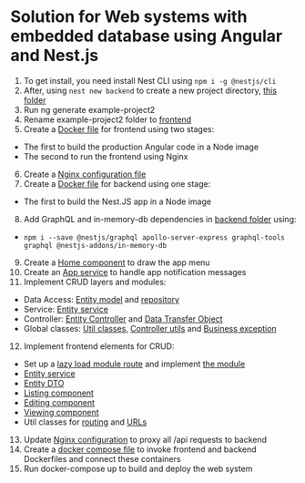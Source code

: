# Solution for Web systems with embedded database using Angular and Nest.js

1. To get install, you need install Nest CLI using ```npm i -g @nestjs/cli```
2. After, using ```nest new backend``` to  create a new project directory, [this folder](backend)
3. Run ng generate example-project2
4. Rename example-project2 folder to [frontend](frontend)
5. Create a [Docker file](frontend/Dockerfile) for frontend using two stages:
 - The first to build the production Angular code in a Node image
 - The second to run the frontend using Nginx
6. Create a [Nginx configuration file](frontend/nginx/default.conf)
7. Create a [Docker file](backend/Dockerfile) for backend using one stage:
 - The first to build the Nest.JS app in a Node image
8. Add GraphQL and in-memory-db dependencies in [backend folder](backend) using:
- `npm i --save @nestjs/graphql apollo-server-express graphql-tools graphql @nestjs-addons/in-memory-db`

9. Create a [Home component](frontend/src/app/home) to draw the app menu
10. Create an [App service](frontend/src/app/app.service.ts) to handle app notification messages
11. Implement CRUD layers and modules:
 - Data Access: [Entity model](backend/src/main/java/com/example/team/exampleproject2/model/Book.java) and [repository](backend/src/main/java/com/example/team/exampleproject2/repository/BookRepository.java)
 - Service: [Entity service](backend/src/main/java/com/example/team/exampleproject2/service/BookService.java) 
 - Controller: [Entity Controller](backend/src/main/java/com/example/team/exampleproject2/controller/BookController.java) and [Data Transfer Object](backend/src/main/java/com/example/team/exampleproject2/controller/BookDTO.java)
 - Global classes: [Util classes](backend/src/main/java/com/example/team/exampleproject2/util), [Controller utils](backend/src/main/java/com/example/team/exampleproject2/controller/RestMessageDTO.java) and [Business exception](backend/src/main/java/com/example/team/exampleproject2/service/BusinessException.java)
12. Implement frontend elements for CRUD:
 - Set up a [lazy load module route](frontend/src/app/app-routing.module.ts) and implement [the module](frontend/src/app/book/book.module.ts)
 - [Entity service](frontend/src/app/book/book.service.ts)
 - [Entity DTO](frontend/src/app/book/book.ts)
 - [Listing component](frontend/src/app/book/book-list)
 - [Editing component](frontend/src/app/book/book-edit)
 - [Viewing component](frontend/src/app/book/book-view)
 - Util classes for [routing](frontend/src/app/routes.util.ts) and [URLs](frontend/src/app/app.urls.ts)
13. Update [Nginx configuration](frontend/nginx/default.conf) to proxy all /api requests to backend
14. Create a [docker compose file](docker-compose.yml) to invoke frontend and backend Dockerfiles and connect these containers
15. Run docker-compose up to build and deploy the web system

